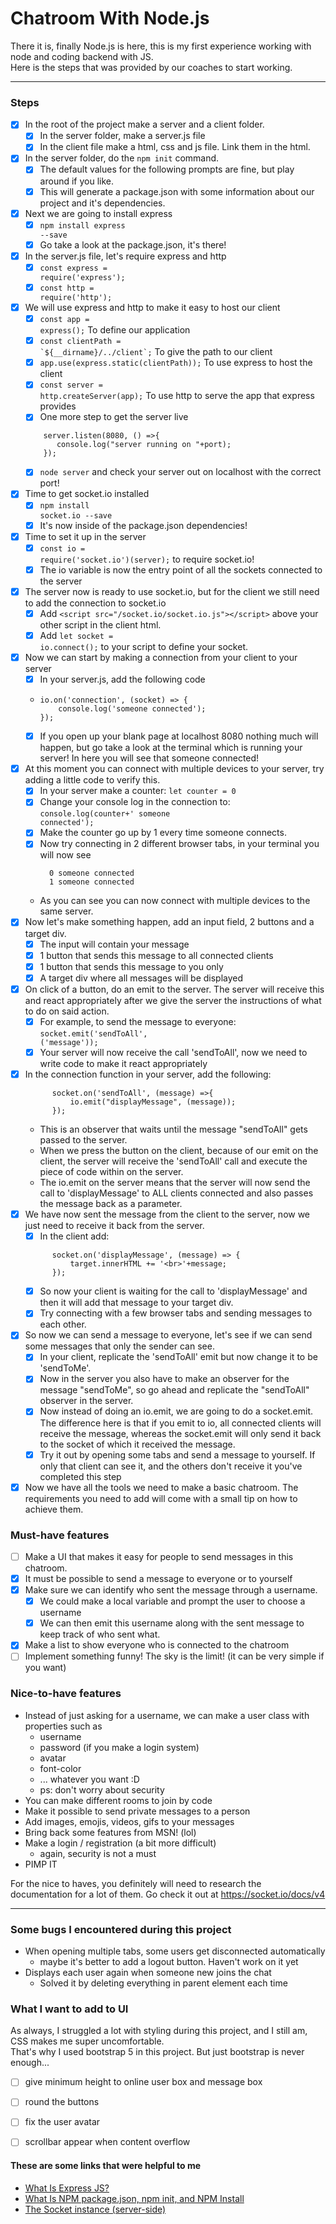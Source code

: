 # Chatroom With Node.js

There it is, finally Node.js is here, this is my first experience working with node and coding backend with JS.<br>
Here is the steps that was provided by our coaches to start working.

---

### Steps
- [x] In the root of the project make a server and a client folder.
    - [x] In the server folder, make a server.js file
    - [x] In the client file make a html, css and js file. Link them in the html.
- [x] In the server folder, do the <code>npm init</code> command.
    - [x] The default values for the following prompts are fine, but play around if you like.
    - [x] This will generate a package.json with some information about our project and it's dependencies.
- [x] Next we are going to install express
    - [x] <code>npm install express --save</code>
    - [x] Go take a look at the package.json, it's there!
- [x] In the server.js file, let's require express and http
    - [x] <code>const express = require('express');</code>
    - [x] <code>const http = require('http');</code>
- [x] We will use express and http to make it easy to host our client
    - [x] <code>const app = express();</code> To define our application
    - [x] <code>const clientPath = \`${__dirname}/../client\`;</code> To give the path to our client
    - [x] <code>app.use(express.static(clientPath));</code> To use express to host the client
    - [x] <code>const server = http.createServer(app);</code> To use http to serve the app that express provides
    - [x] One more step to get the server live
  ```
      server.listen(8080, () =>{
         console.log("server running on "+port);
      });
  ```
    - [x] <code>node server</code> and check your server out on localhost with the correct port!
- [x] Time to get socket.io installed
    - [x] <code>npm install socket.io --save</code>
    - [x] It's now inside of the package.json dependencies!
- [x] Time to set it up in the server
    - [x] <code>const io = require('socket.io')(server);</code> to require socket.io!
    - [x] The io variable is now the entry point of all the sockets connected to the server
- [x] The server now is ready to use socket.io, but for the client we still need to add the connection to socket.io
    - [x] Add ```<script src="/socket.io/socket.io.js"></script>``` above your other script in the client html.
    - [x] Add <code>let socket = io.connect();</code> to your script to define your socket.
- [x] Now we can start by making a connection from your client to your server
    - [x] In your server.js, add the following code
    - ```
      io.on('connection', (socket) => {
          console.log('someone connected');
      });
      ```
    - [x] If you open up your blank page at localhost 8080 nothing much will happen, but go take a look at the terminal which is running your server! In here you will see that someone connected!
- [x] At this moment you can connect with multiple devices to your server, try adding a little code to verify this.
    - [x] In your server make a counter: <code>let counter = 0</code>
    - [x] Change your console log in the connection to: <code>console.log(counter+' someone connected');</code>
    - [x] Make the counter go up by 1 every time someone connects.
    - [x] Now try connecting in 2 different browser tabs, in your terminal you will now see
      ```
        0 someone connected
        1 someone connected
        ```
    - As you can see you can now connect with multiple devices to the same server.
- [x] Now let's make something happen, add an input field, 2 buttons and a target div.
    - [x] The input will contain your message
    - [x] 1 button that sends this message to all connected clients
    - [x] 1 button that sends this message to you only
    - [x] A target div where all messages will be displayed
- [x] On click of a button, do an emit to the server. The server will receive this and react appropriately after we give the server the instructions of what to do on said action.
    - [x] For example, to send the message to everyone: <code>socket.emit('sendToAll', ('message'));</code>
    - [x] Your server will now receive the call 'sendToAll', now we need to write code to make it react appropriately
- [x] In the connection function in your server, add the following:
  ```
        socket.on('sendToAll', (message) =>{
            io.emit("displayMessage", (message));
        });
  ```
    - This is an observer that waits until the message "sendToAll" gets passed to the server.
    - When we press the button on the client, because of our emit on the client, the server will receive the 'sendToAll' call and execute the piece of code within on the server.
    - The io.emit on the server means that the server will now send the call to 'displayMessage' to ALL clients connected and also passes the message back as a parameter.
- [x] We have now sent the message from the client to the server, now we just need to receive it back from the server.
    - [x] In the client add:
  ```
        socket.on('displayMessage', (message) => {
            target.innerHTML += '<br>'+message;
        });
  ```
    - [x] So now your client is waiting for the call to 'displayMessage' and then it will add that message to your target div.
    - [x] Try connecting with a few browser tabs and sending messages to each other.
- [x] So now we can send a message to everyone, let's see if we can send some messages that only the sender can see.
    - [x] In your client, replicate the 'sendToAll' emit but now change it to be 'sendToMe'.
    - [x] Now in the server you also have to make an observer for the message "sendToMe", so go ahead and replicate the "sendToAll" observer in the server.
    - [x] Now instead of doing an io.emit, we are going to do a socket.emit. The difference here is that if you emit to io, all connected clients will receive the message, whereas the socket.emit will only send it back to the socket of which it received the message.
    - [x] Try it out by opening some tabs and send a message to yourself. If only that client can see it, and the others don't receive it you've completed this step
- [x] Now we have all the tools we need to make a basic chatroom. The requirements you need to add will come with a small tip on how to achieve them.

### Must-have features

- [ ] Make a UI that makes it easy for people to send messages in this chatroom.
- [x] It must be possible to send a message to everyone or to yourself
- [x] Make sure we can identify who sent the message through a username.
    - [x] We could make a local variable and prompt the user to choose a username
    - [x] We can then emit this username along with the sent message to keep track of who sent what.
- [x] Make a list to show everyone who is connected to the chatroom
- [ ] Implement something funny! The sky is the limit! (it can be very simple if you want)

### Nice-to-have features

- Instead of just asking for a username, we can make a user class with properties such as
    - username
    - password (if you make a login system)
    - avatar
    - font-color
    - ... whatever you want :D
    - ps: don't worry about security
- You can make different rooms to join by code
- Make it possible to send private messages to a person
- Add images, emojis, videos, gifs to your messages
- Bring back some features from MSN! (lol)
- Make a login / registration (a bit more difficult)
    - again, security is not a must
- PIMP IT

For the nice to haves, you definitely will need to research the documentation for a lot of them.
Go check it out at https://socket.io/docs/v4

---
### Some bugs I encountered during this project
- When opening multiple tabs, some users get disconnected automatically
  - maybe it's better to add a logout button. Haven't work on it yet
- Displays each user again when someone new joins the chat
  - Solved it by deleting everything in parent element each time

### What I want to add to UI
As always, I struggled a lot with styling during this project, and I still am, CSS makes me super uncomfortable.<br>
That's why I used bootstrap 5 in this project. But just bootstrap is never enough...<br>
- [ ] give minimum height to online user box and message box
- [ ] round the buttons
- [ ] fix the user avatar
- [ ] scrollbar appear when content overflow






#### These are some links that were helpful to me 
- [What Is Express JS?](https://www.simplilearn.com/tutorials/nodejs-tutorial/what-is-express-js#:~:text=Express%20is%20a%20node%20js,helps%20manage%20servers%20and%20routes.)
- [What Is NPM package.json, npm init, and NPM Install](https://www.c-sharpcorner.com/article/what-is-npm-package-json-npm-init-and-npm-install/)
- [The Socket instance (server-side)](https://socket.io/docs/v3/server-socket-instance/)